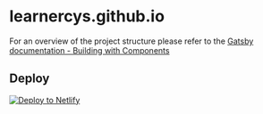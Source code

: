 # learnercys.github.io

For an overview of the project structure please refer to the [Gatsby documentation - Building with Components](https://www.gatsbyjs.org/docs/building-with-components/)

## Deploy

[![Deploy to Netlify](https://www.netlify.com/img/deploy/button.svg)](https://app.netlify.com/start/deploy?repository=https://github.com/gatsbyjs/gatsby-starter-default)
